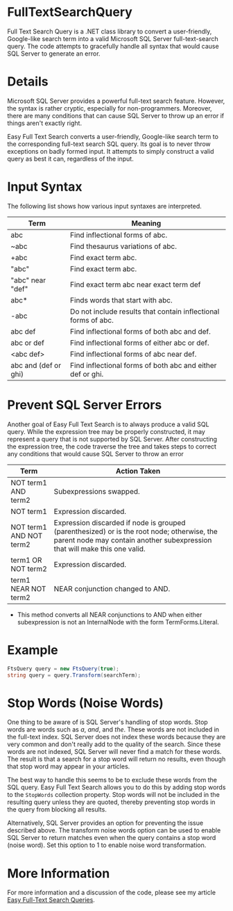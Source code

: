 # FullTextSearchQuery
Full Text Search Query is a .NET class library to convert a user-friendly, Google-like search term into a valid Microsoft SQL Server full-text-search query. The code attempts to gracefully handle all syntax that would cause SQL Server to generate an error.

# Details
Microsoft SQL Server provides a powerful full-text search feature. However, the syntax is rather cryptic, especially for non-programmers. Moreover, there are many conditions that can cause SQL Server to throw up an error if things aren't exactly right.

Easy Full Text Search converts a user-friendly, Google-like search term to the corresponding full-text search SQL query. Its goal is to never throw exceptions on badly formed input. It attempts to simply construct a valid query as best it can, regardless of the input.

# Input Syntax
The following list shows how various input syntaxes are interpreted.

| Term | Meaning
| ---- | ----
| abc | Find inflectional forms of abc.
| ~abc | Find thesaurus variations of abc.
| +abc | Find exact term abc.
| "abc" | Find exact term abc.
| "abc" near "def" | Find exact term abc near exact term def
| abc* | Finds words that start with abc.
| -abc | Do not include results that contain inflectional forms of abc.
| abc def | Find inflectional forms of both abc and def.
| abc or def | Find inflectional forms of either abc or def.
| &lt;abc def&gt; | Find inflectional forms of abc near def.
| abc and (def or ghi) | Find inflectional forms of both abc and either def or ghi.

# Prevent SQL Server Errors
Another goal of Easy Full Text Search is to always produce a valid SQL query. While the expression tree may be properly constructed, it may represent a query that is not supported by SQL Server. After constructing the expression tree, the code traverse the tree and takes steps to correct any conditions that would cause SQL Server to throw an error

| Term | Action Taken
| ---- | ----
| NOT term1 AND term2 | Subexpressions swapped.
| NOT term1 | Expression discarded.
| NOT term1 AND NOT term2 | Expression discarded if node is grouped (parenthesized) or is the root node; otherwise, the parent node may contain another subexpression that will make this one valid.
| term1 OR NOT term2 | Expression discarded.
| term1 NEAR NOT term2 | NEAR conjunction changed to AND.

* This method converts all NEAR conjunctions to AND when either subexpression is not an InternalNode with the form TermForms.Literal.

# Example
```c#
FtsQuery query = new FtsQuery(true);
string query = query.Transform(searchTerm);
```

# Stop Words (Noise Words)
One thing to be aware of is SQL Server's handling of stop words. Stop words are words such as *a*, *and*, and *the*. These words are not included in the full-text index. SQL Server does not index these words because they are very common and don't really add to the quality of the search. Since these words are not indexed, SQL Server will never find a match for these words. The result is that a search for a stop word will return no results, even though that stop word may appear in your articles.

The best way to handle this seems to be to exclude these words from the SQL query. Easy Full Text Search allows you to do this by adding stop words to the `StopWords` collection property. Stop words will not be included in the resulting query unless they are quoted, thereby preventing stop words in the query from blocking all results.

Alternatively, SQL Server provides an option for preventing the issue described above. The transform noise words option can be used to enable SQL Server to return matches even when the query contains a stop word (noise word). Set this option to 1 to enable noise word transformation.

# More Information
For more information and a discussion of the code, please see my article [Easy Full-Text Search Queries](http://www.blackbeltcoder.com/Articles/data/easy-full-text-search-queries).
